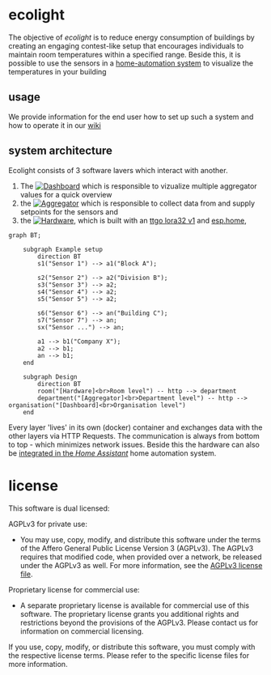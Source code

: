 # ecolight

The objective of _ecolight_ is to reduce energy consumption of buildings by creating an engaging contest-like setup that encourages individuals to maintain room temperatures within a specified range. Beside this, it is possible to use the sensors in a [home-automation system](https://www.home-assistant.io/) to visualize the temperatures in your building 

## usage

We provide information for the end user how to set up such a system and how to operate it in our [wiki](https://github.com/bytebang/ecolight/wiki)


## system architecture
Ecolight consists of 3 software lavers which interact with another.

1. The [![Dashboard](https://github.com/bytebang/ecolight/actions/workflows/dashboard.yml/badge.svg)](./dashboard) which is responsible to vizualize multiple aggregator values for a quick overview
2. the [![Aggregator](https://github.com/bytebang/ecolight/actions/workflows/aggregator.yml/badge.svg)](./aggregator) which is responsible to collect data from and supply setpoints for the sensors and 
3. the [![Hardware](https://github.com/bytebang/ecolight/actions/workflows/hardware.yml/badge.svg)](./hardware), which is built with an [ttgo lora32 v1](./hardware/ttgo-lora32-v1/README.md) and [esp.home](https://esphome.io/index.html), 


````mermaid
graph BT;

    subgraph Example setup
        direction BT
        s1("Sensor 1") --> a1("Block A");

        s2("Sensor 2") --> a2("Division B");
        s3("Sensor 3") --> a2;
	    s4("Sensor 4") --> a2;
        s5("Sensor 5") --> a2;

        s6("Sensor 6") --> an("Building C");
        s7("Sensor 7") --> an;
        sx("Sensor ...") --> an;

        a1 --> b1("Company X");
        a2 --> b1;
        an --> b1;
    end

    subgraph Design
        direction BT
        room("[Hardware]<br>Room level") -- http --> department
        department("[Aggregator]<br>Department level") -- http --> organisation("[Dashboard]<br>Organisation level")
    end
````

Every layer 'lives' in its own (docker) container and exchanges data with the other layers via HTTP Requests. The communication is always from bottom to top - which minimizes network issues. Beside this the hardware can also be [integrated in the _Home Assistant_](https://www.home-assistant.io/integrations/esphome/) home automation system. 


# license 

This software is dual licensed:

AGPLv3 for private use:
- You may use, copy, modify, and distribute this software under the terms of the Affero General Public License Version 3 (AGPLv3). The AGPLv3 requires that modified code, when provided over a network, be released under the AGPLv3 as well. For more information, see the [AGPLv3 license file](./LICENSE-AGPLv3.txt).

Proprietary license for commercial use:
- A separate proprietary license is available for commercial use of this software. The proprietary license grants you additional rights and restrictions beyond the provisions of the AGPLv3. Please contact us for information on commercial licensing.

If you use, copy, modify, or distribute this software, you must comply with the respective license terms. Please refer to the specific license files for more information.
